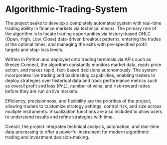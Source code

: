 # Algorithmic-Trading-System

The project seeks to develop a completely automated system with real-time trading ability in finance markets via technical means. The primary role of the algorithm is to locate trading opportunities via history-based OHLC (Open, High, Low, Close) data-driven breakout patterns, entering the trades at the optimal times, and managing the exits with pre-specified profit targets and stop-loss levels.

Written in Python and deployed onto trading terminals via APIs such as Breeze Connect, the algorithm constantly monitors market data, reads price action, and makes rapid, fact-based decisions autonomously. The system incorporates live trading and backtesting capabilities, enabling traders to deploy strategies over historical data and track performance metrics such as overall profit and loss (PnL), number of wins, and risk-reward ratios before they are run on live markets.

Efficiency, precisionness, and flexibility are the priorities of the project, allowing traders to customize strategy settings, control risk, and size across multiple instruments. Visualization functions are also included to allow users to understand results and refine strategies with time.

Overall, the project integrates technical analysis, automation, and real-time data processing to offer a powerful instrument for modern algorithmic trading and investment decision-making.
